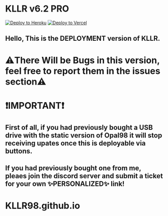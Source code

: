 # KLLR v6.2 PRO
<a target="_blank" href="https://heroku.com/deploy/?template=https://github.com/Opal98/Opal98-app"><img alt="Deploy to Heroku" src="https://binbashbanana.github.io/deploy-buttons/buttons/remade/heroku.svg"></a>   <a target="_blank" href="https://vercel.com/new/clone?repository-url=https://github.com/opal98/Opal98-app"><img alt="Deploy to Vercel" src="https://binbashbanana.github.io/deploy-buttons/buttons/remade/vercel.svg"></a>   

## Hello, This is the DEPLOYMENT version of KLLR.
# ⚠️There Will be Bugs in this version, feel free to report them in the issues section⚠️

# ❗IMPORTANT❗
## First of all, if you had previously bought a USB drive with the static version of Opal98 it will stop receiving upates once this is deployable via buttons.
## If you had previously bought one from me, pleaes join the discord server and submit a ticket for your own ✨PERSONALIZED✨ link!

# KLLR98.github.io
